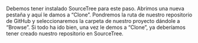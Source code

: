 Debemos tener instalado SourceTree para este paso. Abrimos una nueva pestaña y aquí le damos a “Clone”.
Pondremos la ruta de nuestro repositorio de GitHub y seleccionaremos la carpeta de nuestro proyecto dándole a “Browse”.
Si todo ha ido bien, una vez le demos a “Clone”, ya deberíamos tener creado nuestro repositorio en SourceTree.
